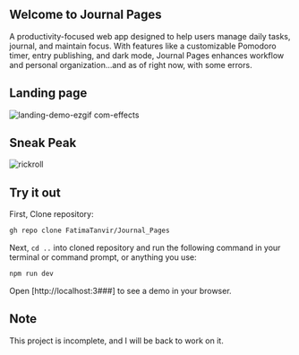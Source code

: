 ## Welcome to Journal Pages

A productivity-focused web app designed to help users manage daily tasks, journal, and maintain focus. With features like a customizable Pomodoro timer, entry publishing, and dark mode, Journal Pages enhances workflow and personal organization...and as of right now, with some errors.

## Landing page

![landing-demo-ezgif com-effects](https://github.com/user-attachments/assets/af3a7d09-a11f-4ee6-9e44-c58b3898df61)

## Sneak Peak

![rickroll](https://github.com/user-attachments/assets/014c5480-f393-434f-a546-e931cbbe3ee3)

## Try it out

First, Clone repository:

```bash 
gh repo clone FatimaTanvir/Journal_Pages
```
Next, ```cd ..``` into cloned repository and run the following command in your terminal or command prompt, or anything you use:

```bash
npm run dev
```
Open [http://localhost:3###] to see a demo in your browser.

## Note 
This project is incomplete, and I will be back to work on it.

